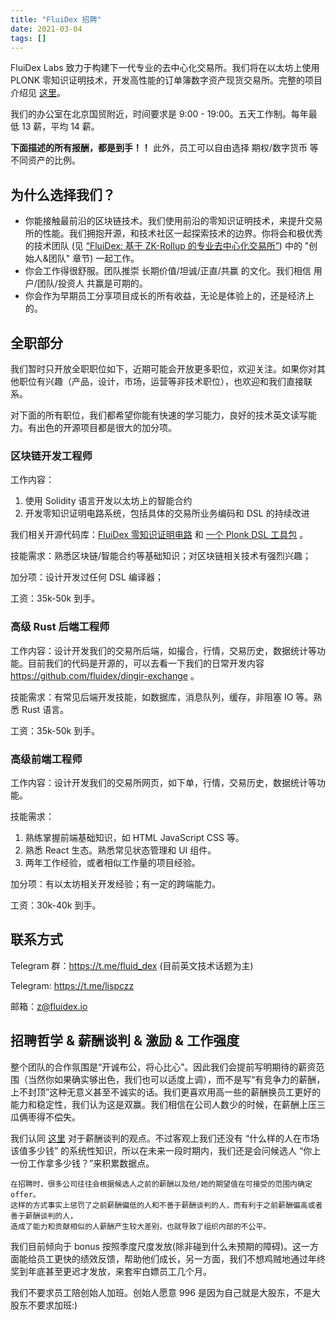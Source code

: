 ```yaml
---
title: "FluiDex 招聘"
date: 2021-03-04
tags: []
---
```


FluiDex Labs 致力于构建下一代专业的去中心化交易所。我们将在以太坊上使用 PLONK 零知识证明技术，开发高性能的订单簿数字资产现货交易所。完整的项目介绍见 [这里](/zh/blog/fluidex-a-zkrollup-layer2-dex/)。

我们的办公室在北京国贸附近，时间要求是 9:00 - 19:00。五天工作制。每年最低 13 薪，平均 14 薪。

**下面描述的所有报酬，都是到手！！** 此外，员工可以自由选择 期权/数字货币 等不同资产的比例。

## 为什么选择我们？

- 你能接触最前沿的区块链技术。我们使用前沿的零知识证明技术，来提升交易所的性能。我们拥抱开源，和技术社区一起探索技术的边界。你将会和极优秀的技术团队 (见 [“FluiDex: 基于 ZK-Rollup 的专业去中心化交易所”](/zh/blog/fluidex-a-zkrollup-layer2-dex/)) 中的 "创始人&团队" 章节) 一起工作。
- 你会工作得很舒服。团队推崇 长期价值/坦诚/正直/共赢 的文化。我们相信 用户/团队/投资人 共赢是可期的。
- 你会作为早期员工分享项目成长的所有收益，无论是体验上的，还是经济上的。

## 全职部分

我们暂时只开放全职职位如下，近期可能会开放更多职位，欢迎关注。如果你对其他职位有兴趣（产品，设计，市场，运营等非技术职位），也欢迎和我们直接联系。

对下面的所有职位，我们都希望你能有快速的学习能力，良好的技术英文读写能力。有出色的开源项目都是很大的加分项。

### 区块链开发工程师

工作内容：

1. 使用 Solidity 语言开发以太坊上的智能合约
2. 开发零知识证明电路系统，包括具体的交易所业务编码和 DSL 的持续改进

我们相关开源代码库：[FluiDex 零知识证明电路](https://github.com/fluidex/circuits) 和 [一个 Plonk DSL 工具包](https://github.com/fluidex/plonkit) 。

技能需求：熟悉区块链/智能合约等基础知识；对区块链相关技术有强烈兴趣；

加分项：设计开发过任何 DSL 编译器；

工资：35k-50k 到手。

### 高级 Rust 后端工程师

工作内容：设计开发我们的交易所后端，如撮合，行情，交易历史，数据统计等功能。目前我们的代码是开源的，可以去看一下我们的日常开发内容 <https://github.com/fluidex/dingir-exchange> 。

技能需求：有常见后端开发技能，如数据库，消息队列，缓存，非阻塞 IO 等。熟悉 Rust 语言。

工资：35k-50k 到手。

### 高级前端工程师

工作内容：设计开发我们的交易所网页，如下单，行情，交易历史，数据统计等功能。

技能需求：

1. 熟练掌握前端基础知识，如 HTML JavaScript CSS 等。
2. 熟悉 React 生态。熟悉常见状态管理和 UI 组件。
3. 两年工作经验，或者相似工作量的项目经验。

加分项：有以太坊相关开发经验；有一定的跨端能力。

工资：30k-40k 到手。

<!--

## 实习部分

工作内容：和全职部分相同。对于实习生，我们不需要有相关的经验，但是期待你能在几周内上手一个陌生领域。

能力要求：学习能力强（英文是日常技术读写语言，善用搜索引擎，拥有一定的技术广度，能够举一反三猜出陌生领域的要点），有计算机的基础知识（系统编程语言如 C/C++，Linux 常用命令行，脚本语言如 JS/Python），有基本的数学敏锐度。举个例子，这个 [commit](https://github.com/fluidex/plonkit/pull/2/commits/de055afb6a4f49f4d1ee1bd10cead7e3f204d84d) 修复了一个 solidity 语言实现的有限域 batch 除法的 bug。我们对实习生能力的预期是，在我们指导下，你能速成 solidity 基本语法，再速成一下有限域除法，然后通过 backtrace 看出 bug 原因并且修复。

报酬：100-150 每小时。一般来说大部分人实际拿到的，更接近于这个取值范围的左边而非右边。当然，如果实习生工作几周后，表现非常出色，报酬甚至不局限在这个范围内。

## 兼职部分

工作内容：和全职部分相同。主要针对有工作经验，在工作之余愿意赚点外快的人。

报酬：200 每小时。略高于全职员工，是因为对于兼职，我们一方面更难保证有持续不断的兼职工作需求，因此这部分溢价算是风险补偿，另一方面，我们期待兼职员工有更成熟的经验，需要更少的学习上手时间。

-->

## 联系方式

Telegram 群：<https://t.me/fluid_dex> (目前英文技术话题为主)

Telegram: <https://t.me/lispczz>

邮箱：z@fluidex.io

## 招聘哲学 & 薪酬谈判 & 激励 & 工作强度

整个团队的合作氛围是“开诚布公，将心比心”。因此我们会提前写明期待的薪资范围（当然你如果确实够出色，我们也可以适度上调），而不是写“有竞争力的薪酬，上不封顶”这种无意义甚至不诚实的话。我们更喜欢用高一些的薪酬换员工更好的能力和稳定性，我们认为这是双赢。我们相信在公司人数少的时候，在薪酬上压三瓜俩枣得不偿失。

我们认同 [这里](https://open.leancloud.cn/salary-2018/) 对于薪酬谈判的观点。不过客观上我们还没有 “什么样的人在市场该值多少钱” 的系统性知识，所以在未来一段时期内，我们还是会问候选人 “你上一份工作拿多少钱？”来积累数据点。

```
在招聘时，很多公司往往会根据候选人之前的薪酬以及他/她的期望值在可接受的范围内确定 offer。
这样的方式事实上惩罚了之前薪酬偏低的人和不善于薪酬谈判的人，而有利于之前薪酬偏高或者善于薪酬谈判的人，
造成了能力和贡献相似的人薪酬产生较大差别，也就导致了组织内部的不公平。
```

我们目前倾向于 bonus 按照季度尺度发放(除非碰到什么未预期的障碍)。这一方面能给员工更快的绩效反馈，帮助他们成长，另一方面，我们不想鸡贼地通过年终奖到年底甚至更迟才发放，来套牢白嫖员工几个月。

我们不要求员工陪创始人加班。创始人愿意 996 是因为自己就是大股东，不是大股东不要求加班:)

<!--
## FAQ

Q: 上面很多工资单位都是时薪，为什么是时薪，而不是日薪或者按照开发任务来结算？时薪怎么保证诚实？
A: 对于兼职开发者来说，不用以开发任务为单位结算，是因为我们想让感兴趣的求职者能很快地估算出自己的回报，而不需要花很多时间来深入到我们代码中评估。对于实习生来说，我们用时薪而不是常见的日薪，是想说明我们更能接受领灵活的工作方式，我们欢迎来公司干一天，也接受在宿舍里干几个小时。只要非全职开发者的实际工作耗时不是太不合理，我们都将按照他统计的时间来结算报酬。当然，最坏情况，公司有中止兼职/实习关系的权利。

Q: 我在海淀上学，感觉去朝阳太远了。
A: 你在路上的两个小时会被作为工作时间，算进报酬中。你也是可以远程工作的，当然我们还是更希望能来办公室。

Q: 为什么只开放这几个全职职位？其他职位没坑了吗？
A: 本着对公司和候选人双方负责的原则，我们每完全想清楚了一个职位的工作内容/能力要求/薪资范围，才会正式开放职位。其他职位我们还在最终确定工作内容和能力要求中，应该会很快出正式的职位描述。很欢迎提前和我们联系，期待听到你对职位的理解。

Q: 我联系你了，你们怎么不回复我？你们觉得我太菜吗，你们太没礼貌了。
A: 我绝对不会不回复的。没收到回复肯定是通信渠道出了问题，或者漏了消息，建议再试一次。

Q: 我觉得我有点菜，可以更低一些工资实习吗？
A: 我至少现在更倾向于维持小而精的团队。当然，如果过几周我们被现实打脸，搭建不起来小而精的团队，我们也许会考虑给更接近市场价的工资，找更普通的人。
-->
